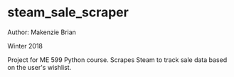 # steam_sale_scraper

Author: Makenzie Brian

Winter 2018

Project for ME 599 Python course. Scrapes Steam to track sale data based on the user's wishlist.

